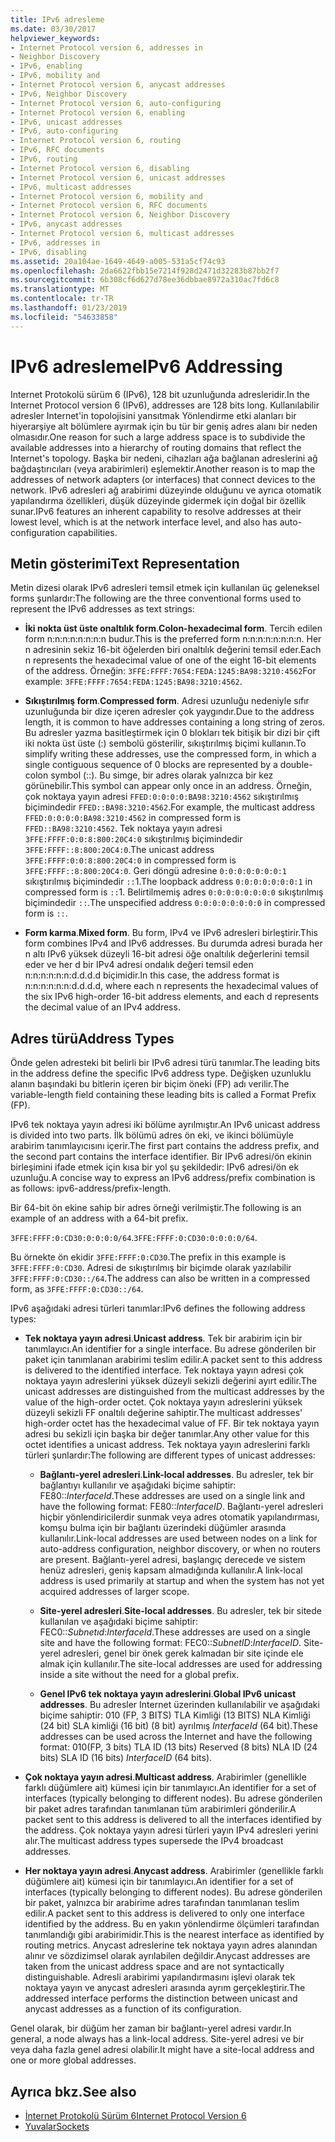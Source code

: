```yaml
---
title: IPv6 adresleme
ms.date: 03/30/2017
helpviewer_keywords:
- Internet Protocol version 6, addresses in
- Neighbor Discovery
- IPv6, enabling
- IPv6, mobility and
- Internet Protocol version 6, anycast addresses
- IPv6, Neighbor Discovery
- Internet Protocol version 6, auto-configuring
- Internet Protocol version 6, enabling
- IPv6, unicast addresses
- IPv6, auto-configuring
- Internet Protocol version 6, routing
- IPv6, RFC documents
- IPv6, routing
- Internet Protocol version 6, disabling
- Internet Protocol version 6, unicast addresses
- IPv6, multicast addresses
- Internet Protocol version 6, mobility and
- Internet Protocol version 6, RFC documents
- Internet Protocol version 6, Neighbor Discovery
- IPv6, anycast addresses
- Internet Protocol version 6, multicast addresses
- IPv6, addresses in
- IPv6, disabling
ms.assetid: 20a104ae-1649-4649-a005-531a5cf74c93
ms.openlocfilehash: 2da6622fbb15e7214f928d2471d32283b87bb2f7
ms.sourcegitcommit: 6b308cf6d627d78ee36dbbae8972a310ac7fd6c8
ms.translationtype: MT
ms.contentlocale: tr-TR
ms.lasthandoff: 01/23/2019
ms.locfileid: "54633858"
---
```

# <a name="ipv6-addressing"></a><span data-ttu-id="09b5e-102">IPv6 adresleme</span><span class="sxs-lookup"><span data-stu-id="09b5e-102">IPv6 Addressing</span></span>
<span data-ttu-id="09b5e-103">Internet Protokolü sürüm 6 (IPv6), 128 bit uzunluğunda adresleridir.</span><span class="sxs-lookup"><span data-stu-id="09b5e-103">In the Internet Protocol version 6 (IPv6), addresses are 128 bits long.</span></span> <span data-ttu-id="09b5e-104">Kullanılabilir adresler Internet'in topolojisini yansıtmak Yönlendirme etki alanları bir hiyerarşiye alt bölümlere ayırmak için bu tür bir geniş adres alanı bir neden olmasıdır.</span><span class="sxs-lookup"><span data-stu-id="09b5e-104">One reason for such a large address space is to subdivide the available addresses into a hierarchy of routing domains that reflect the Internet's topology.</span></span> <span data-ttu-id="09b5e-105">Başka bir nedeni, cihazları ağa bağlanan adreslerini ağ bağdaştırıcıları (veya arabirimleri) eşlemektir.</span><span class="sxs-lookup"><span data-stu-id="09b5e-105">Another reason is to map the addresses of network adapters (or interfaces) that connect devices to the network.</span></span> <span data-ttu-id="09b5e-106">IPv6 adresleri ağ arabirimi düzeyinde olduğunu ve ayrıca otomatik yapılandırma özellikleri, düşük düzeyinde gidermek için doğal bir özellik sunar.</span><span class="sxs-lookup"><span data-stu-id="09b5e-106">IPv6 features an inherent capability to resolve addresses at their lowest level, which is at the network interface level, and also has auto-configuration capabilities.</span></span>  
  
## <a name="text-representation"></a><span data-ttu-id="09b5e-107">Metin gösterimi</span><span class="sxs-lookup"><span data-stu-id="09b5e-107">Text Representation</span></span>  
 <span data-ttu-id="09b5e-108">Metin dizesi olarak IPv6 adresleri temsil etmek için kullanılan üç geleneksel forms şunlardır:</span><span class="sxs-lookup"><span data-stu-id="09b5e-108">The following are the three conventional forms used to represent the IPv6 addresses as text strings:</span></span>  
  
-   <span data-ttu-id="09b5e-109">**İki nokta üst üste onaltılık form**.</span><span class="sxs-lookup"><span data-stu-id="09b5e-109">**Colon-hexadecimal form**.</span></span> <span data-ttu-id="09b5e-110">Tercih edilen form n:n:n:n:n:n:n:n budur.</span><span class="sxs-lookup"><span data-stu-id="09b5e-110">This is the preferred form n:n:n:n:n:n:n:n.</span></span> <span data-ttu-id="09b5e-111">Her n adresinin sekiz 16-bit öğelerden biri onaltılık değerini temsil eder.</span><span class="sxs-lookup"><span data-stu-id="09b5e-111">Each n represents the hexadecimal value of one of the eight 16-bit elements of the address.</span></span> <span data-ttu-id="09b5e-112">Örneğin: `3FFE:FFFF:7654:FEDA:1245:BA98:3210:4562`</span><span class="sxs-lookup"><span data-stu-id="09b5e-112">For example: `3FFE:FFFF:7654:FEDA:1245:BA98:3210:4562`.</span></span>  
  
-   <span data-ttu-id="09b5e-113">**Sıkıştırılmış form**.</span><span class="sxs-lookup"><span data-stu-id="09b5e-113">**Compressed form**.</span></span> <span data-ttu-id="09b5e-114">Adresi uzunluğu nedeniyle sıfır uzunluğunda bir dize içeren adresler çok yaygındır.</span><span class="sxs-lookup"><span data-stu-id="09b5e-114">Due to the address length, it is common to have addresses containing a long string of zeros.</span></span> <span data-ttu-id="09b5e-115">Bu adresler yazma basitleştirmek için 0 blokları tek bitişik bir dizi bir çift iki nokta üst üste (:) sembolü gösterilir, sıkıştırılmış biçimi kullanın.</span><span class="sxs-lookup"><span data-stu-id="09b5e-115">To simplify writing these addresses, use the compressed form, in which a single contiguous sequence of 0 blocks are represented by a double-colon symbol (::).</span></span> <span data-ttu-id="09b5e-116">Bu simge, bir adres olarak yalnızca bir kez görünebilir.</span><span class="sxs-lookup"><span data-stu-id="09b5e-116">This symbol can appear only once in an address.</span></span> <span data-ttu-id="09b5e-117">Örneğin, çok noktaya yayın adresi `FFED:0:0:0:0:BA98:3210:4562` sıkıştırılmış biçimindedir `FFED::BA98:3210:4562`.</span><span class="sxs-lookup"><span data-stu-id="09b5e-117">For example, the multicast address `FFED:0:0:0:0:BA98:3210:4562` in compressed form is `FFED::BA98:3210:4562`.</span></span> <span data-ttu-id="09b5e-118">Tek noktaya yayın adresi `3FFE:FFFF:0:0:8:800:20C4:0` sıkıştırılmış biçimindedir `3FFE:FFFF::8:800:20C4:0`.</span><span class="sxs-lookup"><span data-stu-id="09b5e-118">The unicast address `3FFE:FFFF:0:0:8:800:20C4:0` in compressed form is `3FFE:FFFF::8:800:20C4:0`.</span></span> <span data-ttu-id="09b5e-119">Geri döngü adresine `0:0:0:0:0:0:0:1` sıkıştırılmış biçimindedir `::`1.</span><span class="sxs-lookup"><span data-stu-id="09b5e-119">The loopback address `0:0:0:0:0:0:0:1` in compressed form is `::`1.</span></span> <span data-ttu-id="09b5e-120">Belirtilmemiş adres `0:0:0:0:0:0:0:0` sıkıştırılmış biçimindedir `::`.</span><span class="sxs-lookup"><span data-stu-id="09b5e-120">The unspecified address `0:0:0:0:0:0:0:0` in compressed form is `::`.</span></span>  
  
-   <span data-ttu-id="09b5e-121">**Form karma**.</span><span class="sxs-lookup"><span data-stu-id="09b5e-121">**Mixed form**.</span></span> <span data-ttu-id="09b5e-122">Bu form, IPv4 ve IPv6 adresleri birleştirir.</span><span class="sxs-lookup"><span data-stu-id="09b5e-122">This form combines IPv4 and IPv6 addresses.</span></span> <span data-ttu-id="09b5e-123">Bu durumda adresi burada her n altı IPv6 yüksek düzeyli 16-bit adresi öğe onaltılık değerlerini temsil eder ve her d bir IPv4 adresi ondalık değeri temsil eden n:n:n:n:n:n:d.d.d.d biçimidir.</span><span class="sxs-lookup"><span data-stu-id="09b5e-123">In this case, the address format is n:n:n:n:n:n:d.d.d.d, where each n represents the hexadecimal values of the six IPv6 high-order 16-bit address elements, and each d represents the decimal value of an IPv4 address.</span></span>  
  
## <a name="address-types"></a><span data-ttu-id="09b5e-124">Adres türü</span><span class="sxs-lookup"><span data-stu-id="09b5e-124">Address Types</span></span>  
 <span data-ttu-id="09b5e-125">Önde gelen adresteki bit belirli bir IPv6 adresi türü tanımlar.</span><span class="sxs-lookup"><span data-stu-id="09b5e-125">The leading bits in the address define the specific IPv6 address type.</span></span> <span data-ttu-id="09b5e-126">Değişken uzunluklu alanın başındaki bu bitlerin içeren bir biçim öneki (FP) adı verilir.</span><span class="sxs-lookup"><span data-stu-id="09b5e-126">The variable-length field containing these leading bits is called a Format Prefix (FP).</span></span>  
  
 <span data-ttu-id="09b5e-127">IPv6 tek noktaya yayın adresi iki bölüme ayrılmıştır.</span><span class="sxs-lookup"><span data-stu-id="09b5e-127">An IPv6 unicast address is divided into two parts.</span></span> <span data-ttu-id="09b5e-128">İlk bölümü adres ön eki, ve ikinci bölümüyle arabirim tanımlayıcısını içerir.</span><span class="sxs-lookup"><span data-stu-id="09b5e-128">The first part contains the address prefix, and the second part contains the interface identifier.</span></span> <span data-ttu-id="09b5e-129">Bir IPv6 adresi/ön ekinin birleşimini ifade etmek için kısa bir yol şu şekildedir: IPv6 adresi/ön ek uzunluğu.</span><span class="sxs-lookup"><span data-stu-id="09b5e-129">A concise way to express an IPv6 address/prefix combination is as follows: ipv6-address/prefix-length.</span></span>  
  
 <span data-ttu-id="09b5e-130">Bir 64-bit ön ekine sahip bir adres örneği verilmiştir.</span><span class="sxs-lookup"><span data-stu-id="09b5e-130">The following is an example of an address with a 64-bit prefix.</span></span>  
  
 <span data-ttu-id="09b5e-131">`3FFE:FFFF:0:CD30:0:0:0:0/64`.</span><span class="sxs-lookup"><span data-stu-id="09b5e-131">`3FFE:FFFF:0:CD30:0:0:0:0/64`.</span></span>  
  
 <span data-ttu-id="09b5e-132">Bu örnekte ön ekidir `3FFE:FFFF:0:CD30`.</span><span class="sxs-lookup"><span data-stu-id="09b5e-132">The prefix in this example is `3FFE:FFFF:0:CD30`.</span></span> <span data-ttu-id="09b5e-133">Adresi de sıkıştırılmış bir biçimde olarak yazılabilir `3FFE:FFFF:0:CD30::/64`.</span><span class="sxs-lookup"><span data-stu-id="09b5e-133">The address can also be written in a compressed form, as `3FFE:FFFF:0:CD30::/64`.</span></span>  
  
 <span data-ttu-id="09b5e-134">IPv6 aşağıdaki adresi türleri tanımlar:</span><span class="sxs-lookup"><span data-stu-id="09b5e-134">IPv6 defines the following address types:</span></span>  
  
-   <span data-ttu-id="09b5e-135">**Tek noktaya yayın adresi**.</span><span class="sxs-lookup"><span data-stu-id="09b5e-135">**Unicast address**.</span></span> <span data-ttu-id="09b5e-136">Tek bir arabirim için bir tanımlayıcı.</span><span class="sxs-lookup"><span data-stu-id="09b5e-136">An identifier for a single interface.</span></span> <span data-ttu-id="09b5e-137">Bu adrese gönderilen bir paket için tanımlanan arabirimi teslim edilir.</span><span class="sxs-lookup"><span data-stu-id="09b5e-137">A packet sent to this address is delivered to the identified interface.</span></span> <span data-ttu-id="09b5e-138">Tek noktaya yayın adresi çok noktaya yayın adreslerini yüksek düzeyli sekizli değerini ayırt edilir.</span><span class="sxs-lookup"><span data-stu-id="09b5e-138">The unicast addresses are distinguished from the multicast addresses by the value of the high-order octet.</span></span> <span data-ttu-id="09b5e-139">Çok noktaya yayın adreslerini yüksek düzeyli sekizli FF onaltılı değerine sahiptir.</span><span class="sxs-lookup"><span data-stu-id="09b5e-139">The multicast addresses' high-order octet has the hexadecimal value of FF.</span></span> <span data-ttu-id="09b5e-140">Bir tek noktaya yayın adresi bu sekizli için başka bir değer tanımlar.</span><span class="sxs-lookup"><span data-stu-id="09b5e-140">Any other value for this octet identifies a unicast address.</span></span> <span data-ttu-id="09b5e-141">Tek noktaya yayın adreslerini farklı türleri şunlardır:</span><span class="sxs-lookup"><span data-stu-id="09b5e-141">The following are different types of unicast addresses:</span></span>  
  
    -   <span data-ttu-id="09b5e-142">**Bağlantı-yerel adresleri**.</span><span class="sxs-lookup"><span data-stu-id="09b5e-142">**Link-local addresses**.</span></span> <span data-ttu-id="09b5e-143">Bu adresler, tek bir bağlantıyı kullanılır ve aşağıdaki biçime sahiptir: FE80::*InterfaceId*.</span><span class="sxs-lookup"><span data-stu-id="09b5e-143">These addresses are used on a single link and have the following format: FE80::*InterfaceID*.</span></span> <span data-ttu-id="09b5e-144">Bağlantı-yerel adresleri hiçbir yönlendiricilerdir sunmak veya adres otomatik yapılandırması, komşu bulma için bir bağlantı üzerindeki düğümler arasında kullanılır.</span><span class="sxs-lookup"><span data-stu-id="09b5e-144">Link-local addresses are used between nodes on a link for auto-address configuration, neighbor discovery, or when no routers are present.</span></span> <span data-ttu-id="09b5e-145">Bağlantı-yerel adresi, başlangıç derecede ve sistem henüz adresleri, geniş kapsam almadığında kullanılır.</span><span class="sxs-lookup"><span data-stu-id="09b5e-145">A link-local address is used primarily at startup and when the system has not yet acquired addresses of larger scope.</span></span>  
  
    -   <span data-ttu-id="09b5e-146">**Site-yerel adresleri**.</span><span class="sxs-lookup"><span data-stu-id="09b5e-146">**Site-local addresses**.</span></span> <span data-ttu-id="09b5e-147">Bu adresler, tek bir sitede kullanılan ve aşağıdaki biçime sahiptir: FEC0::*Subnetıd*:*InterfaceId*.</span><span class="sxs-lookup"><span data-stu-id="09b5e-147">These addresses are used on a single site and have the following format: FEC0::*SubnetID*:*InterfaceID*.</span></span> <span data-ttu-id="09b5e-148">Site-yerel adresleri, genel bir önek gerek kalmadan bir site içinde ele almak için kullanılır.</span><span class="sxs-lookup"><span data-stu-id="09b5e-148">The site-local addresses are used for addressing inside a site without the need for a global prefix.</span></span>  
  
    -   <span data-ttu-id="09b5e-149">**Genel IPv6 tek noktaya yayın adreslerini**.</span><span class="sxs-lookup"><span data-stu-id="09b5e-149">**Global IPv6 unicast addresses**.</span></span> <span data-ttu-id="09b5e-150">Bu adresler Internet üzerinden kullanılabilir ve aşağıdaki biçime sahiptir: 010 (FP, 3 BITS) TLA Kimliği (13 BITS) NLA Kimliği (24 bit) SLA kimliği (16 bit) (8 bit) ayrılmış *InterfaceId* (64 bit).</span><span class="sxs-lookup"><span data-stu-id="09b5e-150">These addresses can be used across the Internet and have the following format: 010(FP, 3 bits) TLA ID (13 bits) Reserved (8 bits) NLA ID (24 bits) SLA ID (16 bits) *InterfaceID* (64 bits).</span></span>  
  
-   <span data-ttu-id="09b5e-151">**Çok noktaya yayın adresi**.</span><span class="sxs-lookup"><span data-stu-id="09b5e-151">**Multicast address**.</span></span> <span data-ttu-id="09b5e-152">Arabirimler (genellikle farklı düğümlere ait) kümesi için bir tanımlayıcı.</span><span class="sxs-lookup"><span data-stu-id="09b5e-152">An identifier for a set of interfaces (typically belonging to different nodes).</span></span> <span data-ttu-id="09b5e-153">Bu adrese gönderilen bir paket adres tarafından tanımlanan tüm arabirimleri gönderilir.</span><span class="sxs-lookup"><span data-stu-id="09b5e-153">A packet sent to this address is delivered to all the interfaces identified by the address.</span></span> <span data-ttu-id="09b5e-154">Çok noktaya yayın adresi türleri yayın IPv4 adresleri yerini alır.</span><span class="sxs-lookup"><span data-stu-id="09b5e-154">The multicast address types supersede the IPv4 broadcast addresses.</span></span>  
  
-   <span data-ttu-id="09b5e-155">**Her noktaya yayın adresi**.</span><span class="sxs-lookup"><span data-stu-id="09b5e-155">**Anycast address**.</span></span> <span data-ttu-id="09b5e-156">Arabirimler (genellikle farklı düğümlere ait) kümesi için bir tanımlayıcı.</span><span class="sxs-lookup"><span data-stu-id="09b5e-156">An identifier for a set of interfaces (typically belonging to different nodes).</span></span> <span data-ttu-id="09b5e-157">Bu adrese gönderilen bir paket, yalnızca bir arabirime adres tarafından tanımlanan teslim edilir.</span><span class="sxs-lookup"><span data-stu-id="09b5e-157">A packet sent to this address is delivered to only one interface identified by the address.</span></span> <span data-ttu-id="09b5e-158">Bu en yakın yönlendirme ölçümleri tarafından tanımlandığı gibi arabirimidir.</span><span class="sxs-lookup"><span data-stu-id="09b5e-158">This is the nearest interface as identified by routing metrics.</span></span> <span data-ttu-id="09b5e-159">Anycast adreslerine tek noktaya yayın adres alanından alınır ve sözdizimsel olarak ayrılabilen değildir.</span><span class="sxs-lookup"><span data-stu-id="09b5e-159">Anycast addresses are taken from the unicast address space and are not syntactically distinguishable.</span></span> <span data-ttu-id="09b5e-160">Adresli arabirimi yapılandırmasını işlevi olarak tek noktaya yayın ve anycast adresleri arasında ayrım gerçekleştirir.</span><span class="sxs-lookup"><span data-stu-id="09b5e-160">The addressed interface performs the distinction between unicast and anycast addresses as a function of its configuration.</span></span>  
  
 <span data-ttu-id="09b5e-161">Genel olarak, bir düğüm her zaman bir bağlantı-yerel adresi vardır.</span><span class="sxs-lookup"><span data-stu-id="09b5e-161">In general, a node always has a link-local address.</span></span> <span data-ttu-id="09b5e-162">Site-yerel adresi ve bir veya daha fazla genel adresi olabilir.</span><span class="sxs-lookup"><span data-stu-id="09b5e-162">It might have a site-local address and one or more global addresses.</span></span>  
  
## <a name="see-also"></a><span data-ttu-id="09b5e-163">Ayrıca bkz.</span><span class="sxs-lookup"><span data-stu-id="09b5e-163">See also</span></span>
- [<span data-ttu-id="09b5e-164">İnternet Protokolü Sürüm 6</span><span class="sxs-lookup"><span data-stu-id="09b5e-164">Internet Protocol Version 6</span></span>](../../../docs/framework/network-programming/internet-protocol-version-6.md)
- [<span data-ttu-id="09b5e-165">Yuvalar</span><span class="sxs-lookup"><span data-stu-id="09b5e-165">Sockets</span></span>](../../../docs/framework/network-programming/sockets.md)
